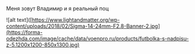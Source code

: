 Меня зовут Владимир и я реальный поц

![alt text]([https://www.lightandmatter.org/wp-content/uploads/2018/02/Sigma-14-24mm-F2.8-Banner-2.jpg](https://forma-odezhda.com/image/cache/data/voenpro.ru/products/futbolka-s-nadpisu-z-5.1200x1200-850x1300.jpg)
